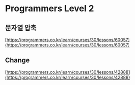 # Programmers Level 2

## 문자열 압축
[https://programmers.co.kr/learn/courses/30/lessons/60057](https://programmers.co.kr/learn/courses/30/lessons/60057)

## Change
[https://programmers.co.kr/learn/courses/30/lessons/42888](https://programmers.co.kr/learn/courses/30/lessons/42888)
